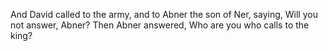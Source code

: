 And David called to the army, and to Abner the son of Ner, saying, Will you not answer, Abner? Then Abner answered, Who are you who calls to the king?
